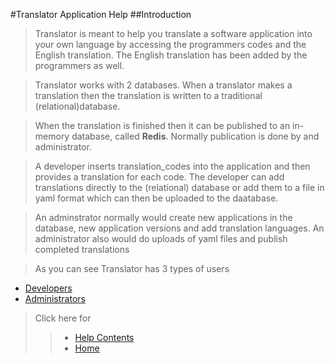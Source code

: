 #Translator Application Help
##Introduction
> Translator is meant to help you translate a software application into your own language by accessing the programmers codes and the English translation. The English translation has been added by the programmers as well.

> Translator works with 2 databases. When a translator makes a translation then the translation is written to a traditional (relational)database. 

> When the translation is finished then it can be published to an in-memory database, called __Redis__. Normally publication is done by and administrator.

> A developer inserts translation_codes into the application and then provides a translation for each code. The developer can add translations directly to the (relational) database or add them to a file in yaml format which can then be uploaded to the daatabase.

> An adminstrator normally would create new applications in the database, new application versions and add translation languages. 
> An administrator also would do uploads of yaml files and publish completed translations

> As you can see Translator has 3 types of users


* [Developers](<%=developer_help_path%>)
* [Administrators](<%=administrator_help_path%>)
> Click here for
>> - [Help Contents](<%=contents_path%>)
>> - [Home](<%=whiteboards_path%>) 

